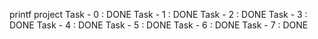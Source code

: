 printf project
Task - 0 : DONE
Task - 1 : DONE
Task - 2 : DONE
Task - 3 : DONE
Task - 4 : DONE
Task - 5 : DONE
Task - 6 : DONE
Task - 7 : DONE

